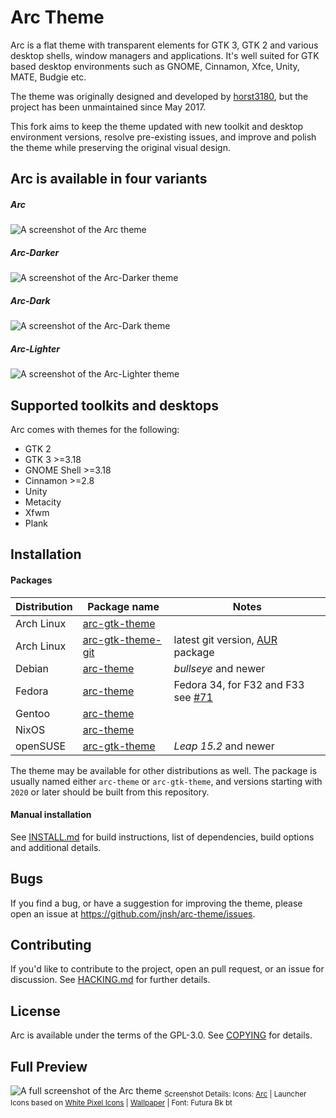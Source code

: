 # Arc Theme

Arc is a flat theme with transparent elements for GTK 3, GTK 2 and various desktop shells, window managers and applications. It's well suited for GTK based desktop environments such as GNOME, Cinnamon, Xfce, Unity, MATE, Budgie etc.

The theme was originally designed and developed by [horst3180](https://github.com/horst3180/arc-theme), but the project has been unmaintained since May 2017.

This fork aims to keep the theme updated with new toolkit and desktop environment versions, resolve pre-existing issues, and improve and polish the theme while preserving the original visual design.

## Arc is available in four variants

##### Arc

![A screenshot of the Arc theme](https://raw.githubusercontent.com/jnsh/arc-theme/master/.github/arc-prv.png)

##### Arc-Darker

![A screenshot of the Arc-Darker theme](https://raw.githubusercontent.com/jnsh/arc-theme/master/.github/arc-darker-prv.png)

##### Arc-Dark

![A screenshot of the Arc-Dark theme](https://raw.githubusercontent.com/jnsh/arc-theme/master/.github/arc-dark-prv.png)

##### Arc-Lighter

![A screenshot of the Arc-Lighter theme](https://raw.githubusercontent.com/jnsh/arc-theme/master/.github/arc-lighter-prv.png)

## Supported toolkits and desktops

Arc comes with themes for the following:
* GTK 2
* GTK 3 >=3.18
* GNOME Shell >=3.18
* Cinnamon >=2.8
* Unity
* Metacity
* Xfwm
* Plank

## Installation

#### Packages

Distribution | Package name | Notes
-------|-------|-------
Arch Linux | [arc-gtk-theme](https://www.archlinux.org/packages/community/any/arc-gtk-theme/) | 
Arch Linux | [arc-gtk-theme-git](https://aur.archlinux.org/packages/arc-gtk-theme-git/) | latest git version, [AUR](https://wiki.archlinux.org/index.php/Arch_User_Repository) package
Debian | [arc-theme](https://packages.debian.org/bullseye/arc-theme) | *bullseye* and newer
Fedora | [arc-theme](https://src.fedoraproject.org/rpms/arc-theme) | Fedora 34, for F32 and F33 see [#71](https://github.com/jnsh/arc-theme/issues/71)
Gentoo | [arc-theme](https://packages.gentoo.org/packages/x11-themes/arc-theme) | 
NixOS | [arc-theme](https://search.nixos.org/packages?query=arc-theme) | 
openSUSE | [arc-gtk-theme](https://build.opensuse.org/package/show/openSUSE:Leap:15.2:Update/arc-gtk-theme) | *Leap 15.2* and newer

The theme may be available for other distributions as well. The package is usually named either `arc-theme` or `arc-gtk-theme`, and versions starting with `2020` or later should be built from this repository.

#### Manual installation

See [INSTALL.md](https://github.com/jnsh/arc-theme/blob/master/INSTALL.md) for build instructions, list of dependencies, build options and additional details.

## Bugs

If you find a bug, or have a suggestion for improving the theme, please open an issue at <https://github.com/jnsh/arc-theme/issues>.

## Contributing

If you'd like to contribute to the project, open an pull request, or an issue for discussion. See [HACKING.md](https://github.com/jnsh/arc-theme/blob/master/HACKING.md) for further details.

## License

Arc is available under the terms of the GPL-3.0. See [COPYING](https://github.com/jnsh/arc-theme/blob/master/COPYING) for details.

## Full Preview

![A full screenshot of the Arc theme](http://i.imgur.com/tD1OBQ3.png)
<sub>Screenshot Details: Icons: [Arc](https://github.com/horst3180/arc-icon-theme) | Launcher Icons based on [White Pixel Icons](http://darkdawg.deviantart.com/art/White-Pixel-Icons-252310560) | [Wallpaper](https://pixabay.com/photo-869593/) | Font: Futura Bk bt</sub>
